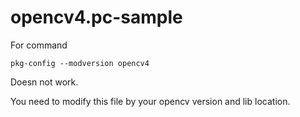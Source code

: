 # opencv4.pc-sample
For command 
```console
pkg-config --modversion opencv4
```
Doesn not work.

You need to modify this file by your opencv version and lib location. 